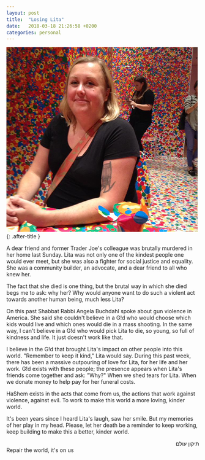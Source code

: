 ```yaml
---
layout: post
title:  "Losing Lita"
date:   2018-03-18 21:26:58 +0200
categories: personal
---
```


![Lita pic](/assets/images/lita.jpg){: .after-title }
<br/>

A dear friend and former Trader Joe's colleague was brutally murdered in her home last Sunday. Lita was not only one of the kindest people one would ever meet, but she was also a fighter for social justice and equality. She was a community builder, an advocate, and a dear friend to all who knew her.

The fact that she died is one thing, but the brutal way in which she died begs me to ask: why her? Why would anyone want to do such a violent act towards another human being, much less Lita?

On this past Shabbat Rabbi Angela Buchdahl spoke about gun violence in America. She said she couldn't believe in a G!d who would choose which kids would live and which ones would die in a mass shooting. In the same way, I can't believe in a G!d who would pick Lita to die, so young, so full of kindness and life. It just doesn't work like that.

I believe in the G!d that brought Lita's impact on other people into this world. "Remember to keep it kind," Lita would say. During this past week, there has been a massive outpouring of love for Lita, for her life and her work. G!d exists with these people; the presence appears when Lita's friends come together and ask: "Why?" When we shed tears for Lita. When we donate money to help pay for her funeral costs.

HaShem exists in the acts that come from us, the actions that work against violence, against evil. To work to make this world a more loving, kinder world.

It's been years since I heard Lita's laugh, saw her smile. But my memories of her play in my head. Please, let her death be a reminder to keep working, keep building to make this a better, kinder world.

<div dir="rtl">תיקון עולם</div>
Repair the world, it's on us
